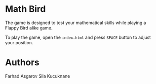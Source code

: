 # Math Bird

The game is designed to test your mathematical skills while playing a Flappy Bird alike game.

To play the game, open the `index.html` and press `SPACE` button to adjust your position.

# Authors

Farhad Asgarov
Sila Kucuknane
